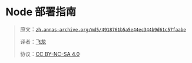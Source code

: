 # Node 部署指南

> 原文：[`zh.annas-archive.org/md5/4918761b5a5e44ec344b9d61c57faabe`](https://zh.annas-archive.org/md5/4918761b5a5e44ec344b9d61c57faabe)
> 
> 译者：[飞龙](https://github.com/wizardforcel)
> 
> 协议：[CC BY-NC-SA 4.0](http://creativecommons.org/licenses/by-nc-sa/4.0/)